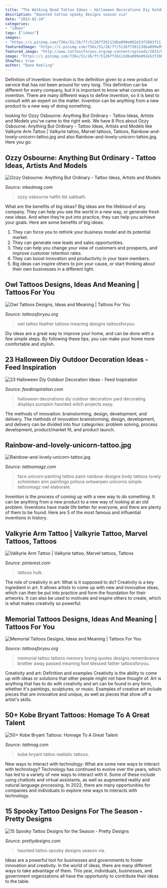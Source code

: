 ```yaml
---
title: "The Walking Dead Tattoo Ideas ~ Halloween Decorations Diy Outdoor Decoration Yard Decorating Displays Pumpkin Haunted Witch Projects Easy"
description: "Haunted tattoo spooky designs season via"
date: "2023-02-24"
categories:
- "ideas"
tags: ["ideas"]
images:
- "https://i.pinimg.com/736x/51/26/ff/5126ff26113dba099e092e53f2083f11.jpg"
featuredImage: "https://i.pinimg.com/736x/51/26/ff/5126ff26113dba099e092e53f2083f11.jpg"
featured_image: "http://www.tattoosforyou.org/wp-content/uploads/2013/09/Owl-Feather-Tattoo.jpg"
image: "https://i.pinimg.com/736x/51/26/ff/5126ff26113dba099e092e53f2083f11.jpg"
ShowToc: true
author: "Dane Keeling"
---
```



Definition of Invention:
Invention is the definition given to a new product or service that has not been around for very long. This definition can be different for every company, but it is important to know what constitutes an invention. There are many different ways to define invention, so it is best to consult with an expert on the matter. Invention can be anything from a new product to a new way of doing something.

	

		
looking for Ozzy Osbourne: Anything But Ordinary - Tattoo Ideas, Artists and Models you've came to the right web. We have 8 Pics about Ozzy Osbourne: Anything But Ordinary - Tattoo Ideas, Artists and Models like Valkyrie Arm Tattoo | Valkyrie tattoo, Marvel tattoos, Tattoos, Rainbow-and-lovely-unicorn-tattoo.jpg and also Rainbow-and-lovely-unicorn-tattoo.jpg. Here you go:
		
    
## Ozzy Osbourne: Anything But Ordinary - Tattoo Ideas, Artists And Models

<img loading=lazy src="https://www.inkedmag.com/.image/c_limit%2Ccs_srgb%2Cfl_progressive%2Cq_auto:good%2Cw_700/MTcyNDc5MTA4MzQzODAxNzcw/ozzy-3.jpg" onerror="this.onerror=null;this.src='https://tse3.mm.bing.net/th?id=OIP.s6zpC20ZLt7kndFJL86t1AHaLI&amp;pid=15.1';" alt="Ozzy Osbourne: Anything But Ordinary - Tattoo Ideas, Artists and Models">

_Source: inkedmag.com_

>ozzy osbourne halfin tbt sabbath. 

	

What are the benefits of big ideas?
Big ideas are the lifeblood of any company. They can help you see the world in a new way, or generate fresh new ideas. And when they’re put into practice, they can help you achieve your goals. Here are some benefits of big ideas: 
1. They can force you to rethink your business model and its potential market.
2. They can generate new leads and sales opportunities.
3. They can help you change your view of customers and prospects, and improve customer retention rates. 
4. They can boost innovation and productivity in your team members. 
5. Big ideas can inspire others to join your cause, or start thinking about their own businesses in a different light. 

    
## Owl Tattoos Designs, Ideas And Meaning | Tattoos For You

<img loading=lazy src="http://www.tattoosforyou.org/wp-content/uploads/2013/09/Owl-Feather-Tattoo.jpg" onerror="this.onerror=null;this.src='https://tse1.mm.bing.net/th?id=OIP.q0Kg4tupCf3_YIq2mmE8kwHaJ6&amp;pid=15.1';" alt="Owl Tattoos Designs, Ideas and Meaning | Tattoos For You">

_Source: tattoosforyou.org_

>owl tattoo feather tattoos meaning designs tattoosforyou. 

	

Diy ideas are a great way to improve your home, and can be done with a few simple steps. By following these tips, you can make your home more comfortable and stylish.

    
## 23 Halloween Diy Outdoor Decoration Ideas - Feed Inspiration

<img loading=lazy src="http://feedinspiration.com/wp-content/uploads/2016/09/DIY-Halloween-yard-decorations.jpg" onerror="this.onerror=null;this.src='https://tse3.mm.bing.net/th?id=OIP.0v_6wolqqNCfh2a6fW81eQHaJ4&amp;pid=15.1';" alt="23 Halloween Diy Outdoor Decoration Ideas - Feed Inspiration">

_Source: feedinspiration.com_

>halloween decorations diy outdoor decoration yard decorating displays pumpkin haunted witch projects easy. 

	

The methods of innovation: brainstorming, design, development, and delivery.
The methods of innovation brainstorming, design, development, and delivery can be divided into four categories: problem solving, process development, product/market fit, and product launch.

    
## Rainbow-and-lovely-unicorn-tattoo.jpg

<img loading=lazy src="http://tattoomagz.com/wp-content/uploads/Rainbow-and-lovely-unicorn-tattoo.jpg" onerror="this.onerror=null;this.src='https://tse2.mm.bing.net/th?id=OIP.P8Cq-xb6K30tv7mvheWEdgHaJ4&amp;pid=15.1';" alt="Rainbow-and-lovely-unicorn-tattoo.jpg">

_Source: tattoomagz.com_

>face unicorn painting tattoo paint rainbow designs body tattoos lovely schminken arm paintings pintura ontwerpen unicorns simple tattoomagz owl elaborate. 

	

Invention is the process of coming up with a new way to do something. It can be anything from a new product to a new way of looking at an old problem. Inventions have made life better for everyone, and there are plenty of them to be found. Here are 5 of the most famous and influential inventions in history.

    
## Valkyrie Arm Tattoo | Valkyrie Tattoo, Marvel Tattoos, Tattoos

<img loading=lazy src="https://i.pinimg.com/736x/51/26/ff/5126ff26113dba099e092e53f2083f11.jpg" onerror="this.onerror=null;this.src='https://tse1.mm.bing.net/th?id=OIP.SuHKnuehZXursG4f-lT35gHaOx&amp;pid=15.1';" alt="Valkyrie Arm Tattoo | Valkyrie tattoo, Marvel tattoos, Tattoos">

_Source: pinterest.com_

>tattoos hulk. 

	

The role of creativity in art: What is it supposed to do?
Creativity is a key ingredient in art. It allows artists to come up with new and innovative ideas, which can then be put into practice and form the foundation for their artworks. It can also be used to motivate and inspire others to create, which is what makes creativity so powerful.

    
## Memorial Tattoos Designs, Ideas And Meaning | Tattoos For You

<img loading=lazy src="http://www.tattoosforyou.org/wp-content/uploads/2013/09/Memorial-Tattoo.jpg" onerror="this.onerror=null;this.src='https://tse3.mm.bing.net/th?id=OIP.LMHLAtAyOQqfb-wj6NRVAQHaFj&amp;pid=15.1';" alt="Memorial Tattoos Designs, Ideas and Meaning | Tattoos For You">

_Source: tattoosforyou.org_

>memorial tattoo tattoos memory loving quotes designs remembrance brother away passed meaning foot blessed father tattoosforyou. 

	

Creativity and art: Definition and examples
Creativity is the ability to come up with ideas or solutions that other people might not have thought of. Art is anything that has to do with creativity and art can be found in any form, whether it's paintings, sculptures, or music. Examples of creative art include pieces that are innovative and unique, as well as pieces that show off a artist's skills.

    
## 50+ Kobe Bryant Tattoos: Homage To A Great Talent

<img loading=lazy src="https://tattmag.com/wp-content/uploads/2020/10/Realistic-Kobe-Bryant-Tattoo-1-538x1024.jpg" onerror="this.onerror=null;this.src='https://tse3.mm.bing.net/th?id=OIP.zj8cslXVg9zW8PFkCJK1IQHaOG&amp;pid=15.1';" alt="50+ Kobe Bryant Tattoos: Homage To A Great Talent">

_Source: tattmag.com_

>kobe bryant tattoo realistic tattoos. 

	

New ways to interact with technology: What are some new ways to interact with technology?
Technology has continued to evolve over the years, which has led to a variety of new ways to interact with it. Some of these include using chatbots and virtual assistants, as well as augmented reality and natural language processing. In 2022, there are many opportunities for companies and individuals to explore new ways to interacts with technology.

    
## 15 Spooky Tattoo Designs For The Season - Pretty Designs

<img loading=lazy src="http://www.prettydesigns.com/wp-content/uploads/2014/10/Haunted-House.jpg" onerror="this.onerror=null;this.src='https://tse2.mm.bing.net/th?id=OIP.x-QcQVCz946WHYAG3weJswHaQp&amp;pid=15.1';" alt="15 Spooky Tattoo Designs for the Season - Pretty Designs">

_Source: prettydesigns.com_

>haunted tattoo spooky designs season via. 

	

Ideas are a powerful tool for businesses and governments to foster innovation and creativity. In the world of ideas, there are many different ways to take advantage of them. This year, individuals, businesses, and government organizations all have the opportunity to contribute their ideas to the table.

